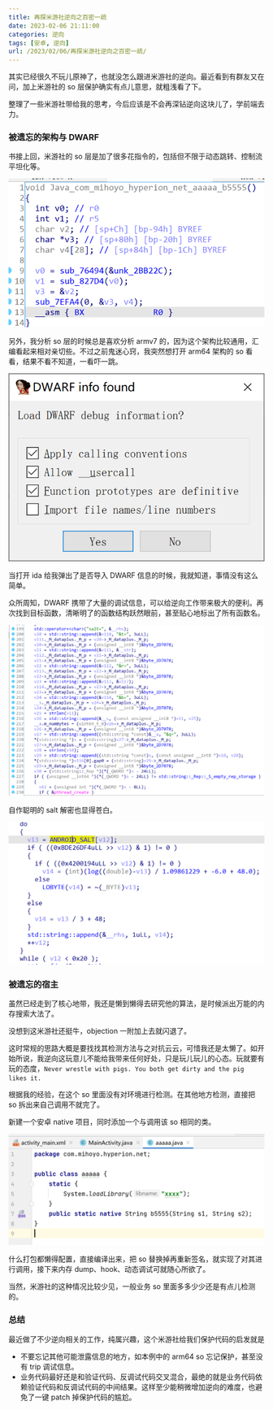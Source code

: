 ```yaml
---
title: 再探米游社逆向之百密一疏
date: 2023-02-06 21:11:00
categories: 逆向
tags: [安卓, 逆向]
url: /2023/02/06/再探米游社逆向之百密一疏/
---
```


其实已经很久不玩儿原神了，也就没怎么跟进米游社的逆向。最近看到有群友又在问，加上米游社的 so 层保护确实有点儿意思，就粗浅看了下。

整理了一些米游社带给我的思考，今后应该是不会再深钻逆向这块儿了，学前端去力。

### 被遗忘的架构与 DWARF

书接上回，米游社的 so 层是加了很多花指令的，包括但不限于动态跳转、控制流平坦化等。

![](再探米游社逆向之百密一疏/image-20230206211811225.png)

<!-- more -->

另外，我分析 so 层的时候总是喜欢分析 armv7 的，因为这个架构比较通用，汇编看起来相对亲切些。不过之前鬼迷心窍，我突然想打开 arm64 架构的 so 看看，结果不看不知道，一看吓一跳。

![](再探米游社逆向之百密一疏/image-20230206212036618.png)

当打开 ida 给我弹出了是否导入 DWARF 信息的时候，我就知道，事情没有这么简单。

众所周知，DWARF 携带了大量的调试信息，可以给逆向工作带来极大的便利。再次找到目标函数，清晰明了的函数结构跃然眼前，甚至贴心地标出了所有函数名。

![](再探米游社逆向之百密一疏/image-20230206212347655.png)

自作聪明的 salt 解密也显得苍白。

![](再探米游社逆向之百密一疏/image-20230206212519110.png)

### 被遗忘的宿主

虽然已经走到了核心地带，我还是懒到懒得去研究他的算法，是时候派出万能的内存搜索大法了。

没想到这米游社还挺牛，objection 一附加上去就闪退了。

这时常规的思路大概是要找找其检测方法与之对抗云云，可惜我还是太懒了。如开始所说，我逆向这玩意儿不能给我带来任何好处，只是玩儿玩儿的心态。玩就要有玩的态度，`Never wrestle with pigs. You both get dirty and the pig likes it.`

根据我的经验，在这个 so 里面没有对环境进行检测。在其他地方检测，直接把 so 拆出来自己调用不就完了。

新建一个安卓 native 项目，同时添加一个与调用该 so 相同的类。

![](再探米游社逆向之百密一疏/image-20230206213334647.png)

什么打包都懒得配置，直接编译出来，把 so 替换掉再重新签名，就实现了对其进行调用，接下来内存 dump、hook、动态调试可就随心所欲了。

当然，米游社的这种情况比较少见，一般业务 so 里面多多少少还是有点儿检测的。

### 总结

最近做了不少逆向相关的工作，纯属兴趣，这个米游社给我们保护代码的启发就是

- 不要忘记其他可能泄露信息的地方，如本例中的 arm64 so 忘记保护，甚至没有 trip 调试信息。
- 业务代码最好还是和验证代码、反调试代码交叉混合，最绝的就是业务代码依赖验证代码和反调试代码的中间结果。这样至少能稍微增加逆向的难度，也避免了一键 patch 掉保护代码的尴尬。